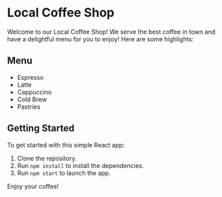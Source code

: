 # Local Coffee Shop

Welcome to our Local Coffee Shop! We serve the best coffee in town and have a delightful menu for you to enjoy! Here are some highlights:

## Menu
- Espresso
- Latte
- Cappuccino
- Cold Brew
- Pastries

## Getting Started
To get started with this simple React app:
1. Clone the repository.
2. Run `npm install` to install the dependencies.
3. Run `npm start` to launch the app.

Enjoy your coffee!